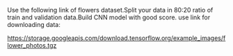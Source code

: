 Use the following link of flowers dataset.Split your data in 80:20 ratio of train and validation data.Build CNN model with good score.
use link for downloading data:

https://storage.googleapis.com/download.tensorflow.org/example_images/flower_photos.tgz
